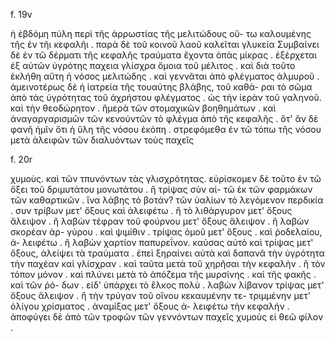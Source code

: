f. 19v

ἡ ἑβδόμη πύλη περὶ τῆς ἀρρωστίας τῆς μελιτώδους οὕ-
τω καλουμένης τῆς ἐν τῆι κεφαλῆι . παρὰ δὲ τοῦ κοινοῦ
λαοῦ καλεῖται γλυκεία
Συμβαίνει δὲ ἐν τῶ δέρματι τῆς κεφαλῆς τραύματα
ἔχοντα ὀπὰς μίκρας . ἐξέρχεται ἐξ αὐτῶν ὑγρότης παχεια
γλίσχρα ὅμοια τοῦ μέλιτος . καὶ διὰ τοῦτο ἐκλήθη αὕτη ἡ
νόσος μελιτώδης . καὶ γεννᾶται ἀπὸ φλέγματος ἁλμυροῦ . 
ἀμεινοτέρως δὲ ἡ ἱατρεία τῆς τουαύτης βλάβης, τοῦ καθά-
ραι τὸ σῶμα ἀπὸ τὰς ὑγρότητας τοῦ ἀχρήστου φλέγματος . 
ὡς τὴν ἰερὰν τοῦ γαληνοῦ. καὶ τὴν θεοδώρητον . ἢμερὰ
τῶν στομαχικῶν βοηθημάτων . καὶ ἀναγαργαρισμῶν τῶν
κενούντῶν τὸ φλέγμα ἀπὸ τῆς κεφαλῆς . ὅτ' ἂν δὲ φανῆ
ἡμῖν ὅτι ἡ ὕλη τῆς νόσου ἐκόπη . στρεφόμεθα ἐν τῶ τόπω
τῆς νόσου μετὰ ἀλειφῶν τῶν διαλυόντων τοὺς παχεῖς 

f. 20r 

χυμοὺς. καὶ τῶν τπυνόντων τὰς γλισχρότητας. εὑρίσκομεν
δὲ τοῦτο ἐν τῶ ὄξει τοῦ δριμυτάτου μονωτάτου . ἢ τρίψας σὺν αἰ-
τῶ ἐκ τῶν φαρμάκων τῶν καθαρτικῶν . ἵνα λάβης τὸ βοτάν?
τῶν ὑαλίων τὸ λεγόμενον περδικία . συν τρίβων μετ' ὄξους
καὶ ἀλειφέτω . ἢ τὸ λιθάργυρον μετ' ὄξους ἄλειψον . ἢ λαβὼν 
τέφραν τοῦ φούρνου μετ' ὄξους ἄλειψον . ἢ λαβὼν σκορέαν ἀρ-
γύρου . καὶ ψιμίθιν . τρίψας ὁμοῦ μετ' ὄξους . καὶ ῥοδελαίου, ἀ-
λειφέτω . ἢ λαβὼν χαρτίον παπυρεΐνον. καύσας αὐτὸ καὶ
τρίψας μετ' ὄξους, ἀλείψει τὰ τραύματα . ἐπεὶ ξηραίνει αὐτὰ
καὶ δαπανᾶ τὴν ὑγρότητα τὴν παχέαν καὶ γλίσχραν . καὶ ταῦτα
μετὰ τοῦ χηρῆσαι τὴν κεφαλὴν . ἢ τὸν τόπον μόνον . καὶ πλύνει
μετὰ τὸ ἀπόζεμα τῆς μυρσίνης . καὶ τῆς φακῆς . καὶ τῶν ῥό-
δων . εἰδ' ὑπάρχει τὸ ἕλκος πολὺ . λαβὼν λίβανον τρίψας
μετ' ὄξους ἄλειψον . ἢ τὴν τρύγαν τοῦ οἴνου κεκαυμένην τε-
τριμμένην μετ' ὀλίγου χρίσματος . ἀναμίξας μετ' ὄξους ἀ-
λειφέτω τὴν κεφαλήν . ἀποφύγει δὲ ἀπὸ τῶν τροφῶν τῶν 
γεννόντων παχεῖς χυμοὺς εἰ θεῶ φίλον . 